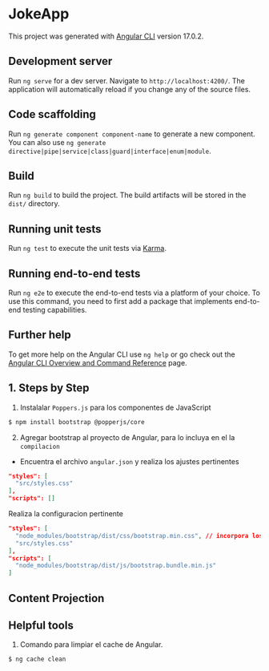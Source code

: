 # JokeApp

This project was generated with [Angular CLI](https://github.com/angular/angular-cli) version 17.0.2.

## Development server

Run `ng serve` for a dev server. Navigate to `http://localhost:4200/`. The application will automatically reload if you change any of the source files.

## Code scaffolding

Run `ng generate component component-name` to generate a new component. You can also use `ng generate directive|pipe|service|class|guard|interface|enum|module`.

## Build

Run `ng build` to build the project. The build artifacts will be stored in the `dist/` directory.

## Running unit tests

Run `ng test` to execute the unit tests via [Karma](https://karma-runner.github.io).

## Running end-to-end tests

Run `ng e2e` to execute the end-to-end tests via a platform of your choice. To use this command, you need to first add a package that implements end-to-end testing capabilities.

## Further help

To get more help on the Angular CLI use `ng help` or go check out the [Angular CLI Overview and Command Reference](https://angular.io/cli) page.

## 1. Steps by Step

1. Instalalar `Poppers.js` para los componentes de JavaScript

```bash
$ npm install bootstrap @popperjs/core
```

2. Agregar bootstrap al proyecto de Angular, para lo incluya en el la `compilacion`

- Encuentra el archivo `angular.json` y realiza los ajustes pertinentes

```json
"styles": [
  "src/styles.css"
],
"scripts": []


```

Realiza la configuracion pertinente

```json
"styles": [
  "node_modules/bootstrap/dist/css/bootstrap.min.css", // incorpora los archivos minificados en la compilacion de Angular tanto para javascritp y los estilos css.
  "src/styles.css"
],
"scripts": [
  "node_modules/bootstrap/dist/js/bootstrap.bundle.min.js"
]


```

## Content Projection


## Helpful tools

1.  Comando para limpiar el cache de Angular.

```bash
$ ng cache clean
```
